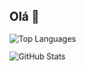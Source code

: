 ## Olá 👋
![Top Languages](https://github-readme-stats.vercel.app/api/top-langs/?username=AlanOlivieira&layout=compact&theme=dark)

![GitHub Stats](https://github-readme-stats.vercel.app/api?username=AlanOlivieira&show_icons=true&theme=dark)

<!--
**AlanOlivieira/AlanOlivieira** is a ✨ _special_ ✨ repository because its `README.md` (this file) appears on your GitHub profile.

Here are some ideas to get you started:

- 🔭 I’m currently working on ...
- 🌱 I’m currently learning ...
- 👯 I’m looking to collaborate on ...
- 🤔 I’m looking for help with ...
- 💬 Ask me about ...
- 📫 How to reach me: ...
- 😄 Pronouns: ...
- ⚡ Fun fact: ...
-->
